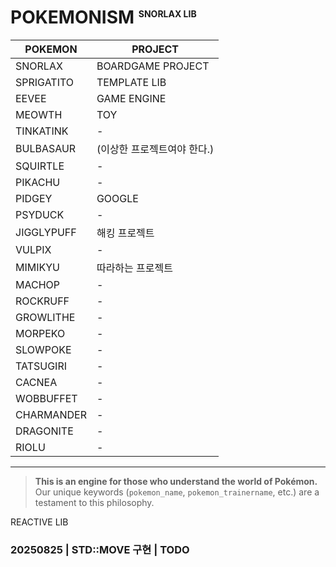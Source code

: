 # POKEMONISM <sup style="font-size: .5em">SNORLAX LIB</sup>

| POKEMON    | PROJECT           |
|------------|-------------------|
| SNORLAX    | BOARDGAME PROJECT |
| SPRIGATITO | TEMPLATE LIB      |
| EEVEE      | GAME ENGINE       |
| MEOWTH     | TOY               |
| TINKATINK  | -                 |
| BULBASAUR  | (이상한 프로젝트여야 한다.)  |
| SQUIRTLE   | -                 |
| PIKACHU    | -                 |
| PIDGEY     | GOOGLE            |
| PSYDUCK    | -                 |
| JIGGLYPUFF | 해킹 프로젝트           |
| VULPIX     | -                 |
| MIMIKYU    | 따라하는 프로젝트         |
| MACHOP     | -                 |
| ROCKRUFF   | -                 |
| GROWLITHE  | -                 |
| MORPEKO    | -                 |
| SLOWPOKE   | -                 |
| TATSUGIRI  | -                 |
| CACNEA     | -                 |
| WOBBUFFET  | -                 |
| CHARMANDER | -                 |
| DRAGONITE  | -                 |
| RIOLU      | -                 |

---
> **This is an engine for those who understand the world of Pokémon.**
> Our unique keywords (`pokemon_name`, `pokemon_trainername`, etc.) are a testament to this philosophy.

REACTIVE LIB

### 20250825 | STD::MOVE 구현 | TODO
